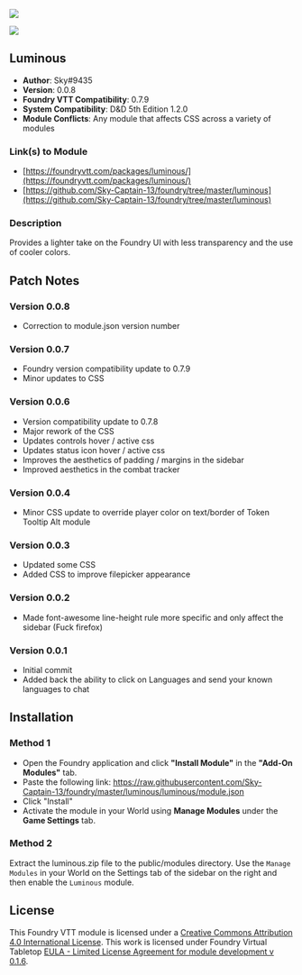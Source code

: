 ![](https://img.shields.io/badge/Foundry-v0.7.9-informational)

![](https://img.shields.io/badge/D&D5e-v1.2.0-informational)

## Luminous

* **Author**: Sky#9435
* **Version**: 0.0.8
* **Foundry VTT Compatibility**: 0.7.9
* **System Compatibility**: D&D 5th Edition 1.2.0
* **Module Conflicts**: Any module that affects CSS across a variety of modules

### Link(s) to Module
* [https://foundryvtt.com/packages/luminous/](https://foundryvtt.com/packages/luminous/)
* [https://github.com/Sky-Captain-13/foundry/tree/master/luminous](https://github.com/Sky-Captain-13/foundry/tree/master/luminous)

### Description
Provides a lighter take on the Foundry UI with less transparency and the use of cooler colors. 

## Patch Notes
### Version 0.0.8
* Correction to module.json version number

### Version 0.0.7
* Foundry version compatibility update to 0.7.9
* Minor updates to CSS

### Version 0.0.6
* Version compatibility update to 0.7.8
* Major rework of the CSS
* Updates controls hover / active css
* Updates status icon hover / active css
* Improves the aesthetics of padding / margins in the sidebar
* Improved aesthetics in the combat tracker

### Version 0.0.4
* Minor CSS update to override player color on text/border of Token Tooltip Alt module

### Version 0.0.3
* Updated some CSS
* Added CSS to improve filepicker appearance

### Version 0.0.2
* Made font-awesome line-height rule more specific and only affect the sidebar (Fuck firefox)

### Version 0.0.1
* Initial commit
* Added back the ability to click on Languages and send your known languages to chat

## Installation
### Method 1
* Open the Foundry application and click **"Install Module"** in the **"Add-On Modules"** tab.
* Paste the following link: https://raw.githubusercontent.com/Sky-Captain-13/foundry/master/luminous/luminous/module.json
* Click "Install"
* Activate the module in your World using **Manage Modules** under the **Game Settings** tab.

### Method 2
Extract the luminous.zip file to the public/modules directory. Use the `Manage Modules` in your World on the Settings tab of the sidebar on the right and then enable the `Luminous` module.

## License
This Foundry VTT module is licensed under a [Creative Commons Attribution 4.0 International License](http://creativecommons.org/licenses/by/4.0/).
This work is licensed under Foundry Virtual Tabletop [EULA - Limited License Agreement for module development v 0.1.6](http://foundryvtt.com/pages/license.html).
